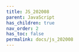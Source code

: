 ```yaml
---
title: JS_202008
parent: JavaScript
has_children: true
nav_order: 2
has_toc: false
permalink: docs/js_202008
---
```

